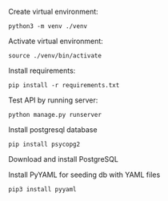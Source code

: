 Create virtual environment:
```
python3 -m venv ./venv
```

Activate virtual environment:
```
source ./venv/bin/activate
```

Install requirements:
```
pip install -r requirements.txt
```

Test API by running server:
```
python manage.py runserver
```


Install postgresql database
```
pip install psycopg2 
```
Download and install PostgreSQL

Install PyYAML for seeding db with YAML files
```
pip3 install pyyaml
```
